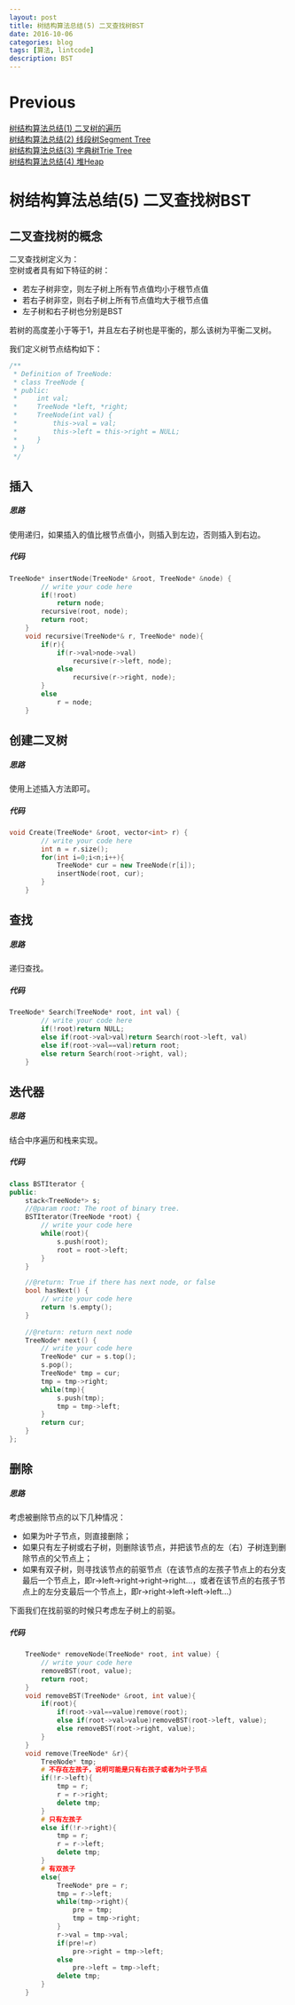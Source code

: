```yaml
--- 
layout: post 
title: 树结构算法总结(5) 二叉查找树BST
date: 2016-10-06 
categories: blog 
tags: [算法, lintcode] 
description: BST
--- 
```


# Previous

[树结构算法总结(1) 二叉树的遍历](http://skyhigh233.com/blog/2016/10/01/tree-summary/)  
[树结构算法总结(2) 线段树Segment Tree](http://skyhigh233.com/blog/2016/10/03/seg-tree/)  
[树结构算法总结(3) 字典树Trie Tree](http://skyhigh233.com/blog/2016/10/04/trie-tree/)  
[树结构算法总结(4) 堆Heap](http://skyhigh233.com/blog/2016/10/05/heap/)

# 树结构算法总结(5) 二叉查找树BST

## 二叉查找树的概念

二叉查找树定义为：  
空树或者具有如下特征的树：  

* 若左子树非空，则左子树上所有节点值均小于根节点值
* 若右子树非空，则右子树上所有节点值均大于根节点值
* 左子树和右子树也分别是BST  

若树的高度差小于等于1，并且左右子树也是平衡的，那么该树为平衡二叉树。

我们定义树节点结构如下：

```cpp
/**
 * Definition of TreeNode:
 * class TreeNode {
 * public:
 *     int val;
 *     TreeNode *left, *right;
 *     TreeNode(int val) {
 *         this->val = val;
 *         this->left = this->right = NULL;
 *     }
 * }
 */
```

## 插入

##### 思路

使用递归，如果插入的值比根节点值小，则插入到左边，否则插入到右边。

##### 代码

```cpp
TreeNode* insertNode(TreeNode* &root, TreeNode* &node) {
        // write your code here
        if(!root)
            return node;
        recursive(root, node);
        return root;
    }
    void recursive(TreeNode*& r, TreeNode* node){
        if(r){
            if(r->val>node->val)
                recursive(r->left, node);
            else
                recursive(r->right, node);
        }
        else
            r = node;
    }
```

## 创建二叉树

##### 思路

使用上述插入方法即可。

##### 代码

```cpp
void Create(TreeNode* &root, vector<int> r) {
        // write your code here
       	int n = r.size();
       	for(int i=0;i<n;i++){
	        TreeNode* cur = new TreeNode(r[i]);
        	insertNode(root, cur);
        }
    }
```

## 查找

##### 思路

递归查找。

##### 代码

```cpp
TreeNode* Search(TreeNode* root, int val) {
        // write your code here
        if(!root)return NULL;
        else if(root->val>val)return Search(root->left, val)
        else if(root->val==val)return root;
        else return Search(root->right, val);
    }
```

## 迭代器

##### 思路

结合中序遍历和栈来实现。

##### 代码

```cpp
class BSTIterator {
public:
    stack<TreeNode*> s;
    //@param root: The root of binary tree.
    BSTIterator(TreeNode *root) {
        // write your code here
        while(root){
            s.push(root);
            root = root->left;
        }
    }

    //@return: True if there has next node, or false
    bool hasNext() {
        // write your code here
        return !s.empty();
    }
    
    //@return: return next node
    TreeNode* next() {
        // write your code here
        TreeNode* cur = s.top();
        s.pop();
        TreeNode* tmp = cur;
        tmp = tmp->right;
        while(tmp){
            s.push(tmp);
            tmp = tmp->left;
        }
        return cur;
    }
};
```

## 删除

##### 思路

考虑被删除节点的以下几种情况：

* 如果为叶子节点，则直接删除；
* 如果只有左子树或右子树，则删除该节点，并把该节点的左（右）子树连到删除节点的父节点上；
* 如果有双子树，则寻找该节点的前驱节点（在该节点的左孩子节点上的右分支最后一个节点上，即r->left->right->right->right...，或者在该节点的右孩子节点上的左分支最后一个节点上，即r->right->left->left->left...）

下面我们在找前驱的时候只考虑左子树上的前驱。


##### 代码

```cpp
    TreeNode* removeNode(TreeNode* root, int value) {
        // write your code here
        removeBST(root, value);
        return root;
    }
    void removeBST(TreeNode* &root, int value){
        if(root){
            if(root->val==value)remove(root);
            else if(root->val>value)removeBST(root->left, value);
            else removeBST(root->right, value);
        }
    }
    void remove(TreeNode* &r){
        TreeNode* tmp;
        # 不存在左孩子，说明可能是只有右孩子或者为叶子节点
        if(!r->left){
            tmp = r;
            r = r->right;
            delete tmp;
        }
        # 只有左孩子
        else if(!r->right){
            tmp = r;
            r = r->left;
            delete tmp;
        }
        # 有双孩子
        else{
            TreeNode* pre = r;
            tmp = r->left;
            while(tmp->right){
                pre = tmp;
                tmp = tmp->right;
            }
            r->val = tmp->val;
            if(pre!=r)
                pre->right = tmp->left;
            else
                pre->left = tmp->left;
            delete tmp;
        }
    }
```